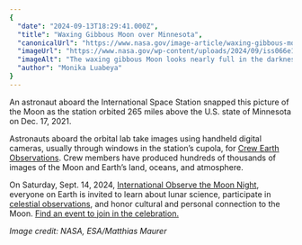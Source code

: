 ```yaml
---
{
  "date": "2024-09-13T18:29:41.000Z",
  "title": "Waxing Gibbous Moon over Minnesota",
  "canonicalUrl": "https://www.nasa.gov/image-article/waxing-gibbous-moon-over-minnesota/",
  "imageUrl": "https://www.nasa.gov/wp-content/uploads/2024/09/iss066e105101orig.jpg",
  "imageAlt": "The waxing gibbous Moon looks nearly full in the darkness of space.",
  "author": "Monika Luabeya"
}
---
```


An astronaut aboard the International Space Station snapped this picture of the Moon as the station orbited 265 miles above the U.S. state of Minnesota on Dec. 17, 2021.

Astronauts aboard the orbital lab take images using handheld digital cameras, usually through windows in the station’s cupola, for [Crew Earth Observations](https://www.nasa.gov/mission_pages/station/research/station-science-101/earth-observation/). Crew members have produced hundreds of thousands of images of the Moon and Earth’s land, oceans, and atmosphere.

On Saturday, Sept. 14, 2024, [International Observe the Moon Night](https://moon.nasa.gov/observe-the-moon-night/about/overview/), everyone on Earth is invited to learn about lunar science, participate in [celestial observations](https://science.nasa.gov/moon/viewing-guide/), and honor cultural and personal connection to the Moon. [Find an event to join in the celebration.](https://moon.nasa.gov/observe-the-moon-night/participate/find-an-event/)

_Image credit: NASA, ESA/Matthias Maurer_
